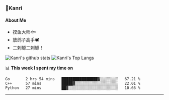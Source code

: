 ### 🌱Kanri
#### About Me
- 摸鱼大师🐟
- 放鸽子高手🕊
- 二刺螈二刺螈！

![Kanri's github stats](https://github-readme-stats.vercel.app/api?username=Yiwen-Chan&show_icons=true&theme=vue&line_height=20)
![Kanri's Top Langs](https://github-readme-stats.vercel.app/api/top-langs/?username=Yiwen-Chan&layout=compact&theme=vue&card_width=270)

📊 **This week I spent my time on**
<!--START_SECTION:waka-->
```text
Go       2 hrs 54 mins   ████████████████▓░░░░░░░░   67.21 % 
C++      57 mins         █████▓░░░░░░░░░░░░░░░░░░░   22.01 % 
Python   27 mins         ██▓░░░░░░░░░░░░░░░░░░░░░░   10.66 % 
```
<!--END_SECTION:waka-->

***

